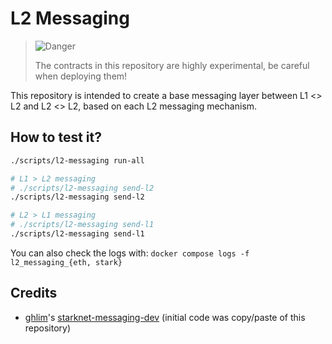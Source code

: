 # L2 Messaging

> <picture>
>   <source media="(prefers-color-scheme: light)" srcset="https://raw.githubusercontent.com/Mqxx/GitHub-Markdown/main/blockquotes/badge/light-theme/danger.svg">
>   <img alt="Danger" src="https://raw.githubusercontent.com/Mqxx/GitHub-Markdown/main/blockquotes/badge/dark-theme/danger.svg">
> </picture><br>
>
> The contracts in this repository are highly experimental, be careful when deploying them!

This repository is intended to create a base messaging layer between L1 <> L2 and L2 <> L2, based on each L2 messaging mechanism.

## How to test it?

```bash
./scripts/l2-messaging run-all

# L1 > L2 messaging
# ./scripts/l2-messaging send-l2
./scripts/l2-messaging send-l2

# L2 > L1 messaging
# ./scripts/l2-messaging send-l1
./scripts/l2-messaging send-l1
```

You can also check the logs with:
`docker compose logs -f l2_messaging_{eth, stark}`

## Credits

- [ghlim](https://github.com/glihm)'s [starknet-messaging-dev](https://github.com/glihm/starknet-messaging-dev) (initial code was copy/paste of this repository)
